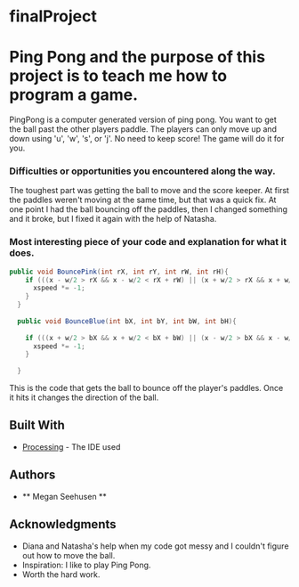 # finalProject

# Ping Pong and the purpose of this project is to teach me how to program a game.

   PingPong is a computer generated version of ping pong. You want to get the ball past the other players paddle. The players can only move up and down using 'u', 'w', 's', or 'j'. No need to keep score! The game will do it for you. 

### Difficulties or opportunities you encountered along the way.

   The toughest part was getting the ball to move and the score keeper. At first the paddles weren't moving at the same time, but that was a quick fix. At one point I had the ball bouncing off the paddles, then I changed something and it broke, but I fixed it again with the help of Natasha. 

### Most interesting piece of your code and explanation for what it does.

```Java
public void BouncePink(int rX, int rY, int rW, int rH){
    if (((x - w/2 > rX && x - w/2 < rX + rW) || (x + w/2 > rX && x + w/2 < rX + rW)) && (y > rY && y < rY + rH)) {
      xspeed *= -1;
    }
  }
  
  public void BounceBlue(int bX, int bY, int bW, int bH){
    
    if (((x + w/2 > bX && x + w/2 < bX + bW) || (x - w/2 > bX && x - w/2 < bX + bW)) && (y > bY && y < bY + bH)) {
      xspeed *= -1;
    }
    
  }
```
This is the code that gets the ball to bounce off the player's paddles. Once it hits it changes the direction of the ball.

## Built With

* [Processing](https://processing.org/) - The IDE used

## Authors

* ** Megan Seehusen ** 

## Acknowledgments

* Diana and Natasha's help when my code got messy and I couldn't figure out how to move the ball. 
* Inspiration: I like to play Ping Pong.
* Worth the hard work.
